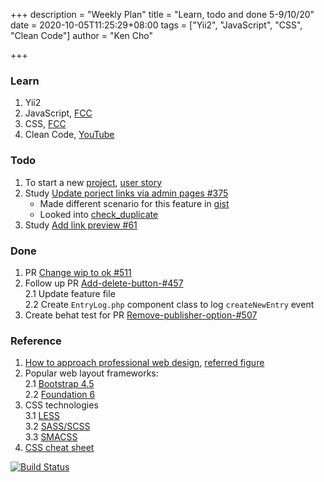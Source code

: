 +++
description = "Weekly Plan"
title = "Learn, todo and done 5-9/10/20"
date = 2020-10-05T11:25:29+08:00
tags = ["Yii2", "JavaScript", "CSS", "Clean Code"]
author = "Ken Cho"

+++  
### Learn
1. Yii2
2. JavaScript, [FCC](https://www.freecodecamp.org/learn/)
3. CSS, [FCC](https://www.freecodecamp.org/learn/)
4. Clean Code, [YouTube](https://www.youtube.com/watch?v=7EmboKQH8lM)

### Todo
1. To start a new [project](https://drive.google.com/file/d/1bCUUq86WwNko8u1JImGmj96s3Rqv0Ldj/view?usp=sharing), [user story](https://docs.google.com/document/d/1CopK9e9QclOd91WRN1LREEBefMDb5cWoHiElj3IfKLc/edit#heading=h.2b6t0w755r3s)
2. Study [Update porject links via admin pages #375](https://github.com/gigascience/gigadb-website/issues/375)
    - Made different scenario for this feature in [gist](https://gist.github.com/kencho51/8dfa5d10e43cba34e88a5c1069dfffff)
    - Looked into [check_duplicate](https://gist.github.com/kencho51/f55a1a207d6b670d10f0bde79172585e)
3. Study [Add link preview #61](https://github.com/gigascience/gigadb-website/issues/61)

### Done
1. PR [Change wip to ok #511](https://github.com/gigascience/gigadb-website/pull/511)
2. Follow up PR [Add-delete-button-#457](https://github.com/gigascience/gigadb-website/pull/503)  
    2.1 Update feature file  
    2.2 Create `EntryLog.php` component class to log `createNewEntry` event  
3. Create behat test for PR [Remove-publisher-option-#507](https://github.com/gigascience/gigadb-website/pull/507)

### Reference
1. [How to approach professional web design](https://www.webstyleguide.com/8-graphic-design.html), [referred figure](https://www.flickr.com/photos/webstyleguide/albums/72157685791437642)
2. Popular web layout frameworks:  
    2.1 [Bootstrap 4.5](https://getbootstrap.com/docs/4.5/getting-started/introduction/)  
    2.2 [Foundation 6](https://get.foundation/)  
3. CSS technologies  
    3.1 [LESS](http://lesscss.org)  
    3.2 [SASS/SCSS](https://sass-lang.com)  
    3.3 [SMACSS](http://smacss.com)  
4. [CSS cheat sheet](https://jvns.ca/blog/2020/08/10/some-more-css-comics/)  


[![Build Status](https://travis-ci.org/kencho51/gigathing.svg?branch=master)](https://travis-ci.org/kencho51/gigathing)


